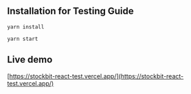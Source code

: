 ## Installation for Testing Guide

`yarn install`

`yarn start`

## Live demo

[https://stockbit-react-test.vercel.app/](https://stockbit-react-test.vercel.app/)